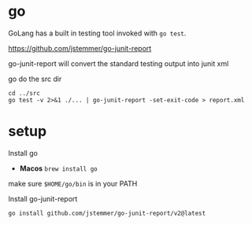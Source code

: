 
# go 

GoLang has a built in testing tool invoked with `go test`.

https://github.com/jstemmer/go-junit-report

go-junit-report will convert the standard testing output into junit xml 

go do the src dir 
```shell
cd ../src
go test -v 2>&1 ./... | go-junit-report -set-exit-code > report.xml
```



# setup

Install go

* **Macos** `brew install go`

make sure `$HOME/go/bin` is in your PATH

Install go-junit-report

```shell
go install github.com/jstemmer/go-junit-report/v2@latest
```



